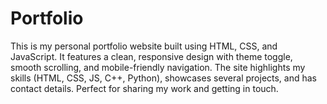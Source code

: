 # Portfolio
This is my personal portfolio website built using HTML, CSS, and JavaScript. It features a clean, responsive design with theme toggle, smooth scrolling, and mobile-friendly navigation. The site highlights my skills (HTML, CSS, JS, C++, Python), showcases several projects, and has contact details. Perfect for sharing my work and getting in touch.
